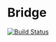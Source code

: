 # Bridge
[![Build Status](https://travis-ci.org/emilniklas/dart-bridge.svg?branch=master)](https://travis-ci.org/emilniklas/dart-bridge)

